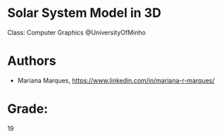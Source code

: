 # Solar System Model in 3D

Class: Computer Graphics @UniversityOfMinho

# Authors

+ Mariana Marques, https://www.linkedin.com/in/mariana-r-marques/

# Grade:
19
